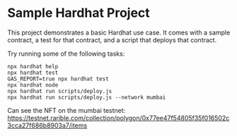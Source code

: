 # Sample Hardhat Project

This project demonstrates a basic Hardhat use case. It comes with a sample contract, a test for that contract, and a script that deploys that contract.

Try running some of the following tasks:

```shell
npx hardhat help
npx hardhat test
GAS_REPORT=true npx hardhat test
npx hardhat node
npx hardhat run scripts/deploy.js
npx hardhat run scripts/deploy.js --network mumbai
```

Can see the NFT on the mumbai testnet: https://testnet.rarible.com/collection/polygon/0x77ee47f54805f35f016502c3cca27f686b8903a7/items
